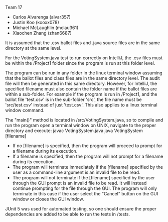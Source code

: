 Team 17

- Carlos Alvarenga (alvar357)
- Justin Koo (kooxx078)
- Michael McLaughlin (mclau361)
- Xiaochen Zhang (zhan6687)

It is assumed that the .csv ballot files and .java source files are in the same directory at the same level.

For the VotingSystem.java test to run correctly on IntelliJ, the .csv files must be within the /Project1 folder since the program is run at this folder level.

The program can be run in any folder in the linux terminal window assuming that the ballot files and class files are in the same directory level. The audit file will then be generated in this same directory. However, for IntelliJ, the specified filename must also contain the folder name if the ballot files are within a sub-folder. For example if the program is run in /Project1, and the ballot file 'test.csv' is in the sub-folder 'src', the file name must be 'src/test.csv' instead of just 'test.csv'. This also applies to a linux terminal window command.

The "main()" method is located in /src/VotingSystem.java, so to compile and run the program open a terminal window on UNIX, navigate to the proper directory and execute:
    javac VotingSystem.java
    java VotingSystem [filename]
- If no [filename] is specified, then the program will proceed to prompt for a filename during its execution.
- If a filename is specified, then the program will not prompt for a filename during its execution.
- The program will terminate immediately if the [filename] specified by the user as a command-line argument is an invalid file to be read.
- The program will not terminate if the [filename] specified by the user through the GUI prompt is an invalid file to be read. It will instead continue prompting for the file through the GUI. The program will only terminate in this case if the user select the "Cancel" button on the GUI window or closes the GUI window.

JUnit 5 was used for automated testing, so one should ensure the proper dependencies are added to be able to run the tests in /tests.
